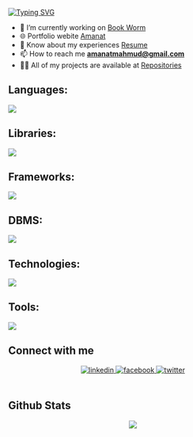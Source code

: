 <!--<h1 align="center">Hi 👋, I'm Amanat Ullah Mahmud</h1>
<h3 align="center">A passionate Front-end web developer from Bangladesh</h3> -->
[![Typing SVG](https://readme-typing-svg.demolab.com?font=Fira+Code&size=28&pause=1000&color=79FF97&width=435&lines=Hi+%F0%9F%91%8B%2C+I'm+Amanat+Ullah+Mahmud)](https://git.io/typing-svg)


- 🔭 I’m currently working on [Book Worm](https://book-worm-65870.web.app/)
- 🌐 Portfolio webite [Amanat](https://amanatmahmud.com)
- 📄 Know about my experiences [Resume](https://tinyurl.com/3vzp7mdt)
- 📫 How to reach me **amanatmahmud@gmail.com**
- 👨‍💻 All of my projects are available at [Repositories](https://github.com/amanat-mahmud?tab=repositories)


<!-- <h3 align="left">Front End:</h3> -->
<!-- ## Front End:
<p align="left">
    <a href="https://skillicons.dev">
    <img src="https://skillicons.dev/icons?i=html,css,bootstrap,tailwind,sass,js,react" />
  </a><p>
     
## Back End:
<p align="left">
    <a href="https://skillicons.dev">
    <img src="https://skillicons.dev/icons?i=nodejs,express,mongodb" />
  </a>
</p>

## Languages:
<p align="left">
    <a href="https://skillicons.dev">
    <img src="https://skillicons.dev/icons?i=c,cpp,java,mysql,python" />
  </a>
</p>

## Tools:

<p align="left">
        <a href="https://skillicons.dev">
    <img src="https://skillicons.dev/icons?i=github,firebase,linux,ai,ps,figma,xd" />
  </a>
</p> -->

## Languages:
<p align="left">
    <a href="https://skillicons.dev">
        <img src="https://skillicons.dev/icons?i=c,cpp,python,java,js,ts" />
    </a>
</p>
        
## Libraries:

<p align="left">
    <a href="https://skillicons.dev">
        <img src="https://skillicons.dev/icons?i=react" />
    </a>
<!--     <img alt="mongoose-logo" width="48px"  src="https://github.com/amanat-mahmud/amanat-mahmud/assets/107941342/0cf86d05-8439-461c-af70-95927259185e"> -->
<!--     <img width="88px"  src="https://github.com/amanat-mahmud/amanat-mahmud/assets/107941342/b798cdbf-68da-4ec5-8e0a-851c25969bab"> -->

</p>
    
 ## Frameworks:
 
 <p align="left">
    <a href="https://skillicons.dev">
        <img src="https://skillicons.dev/icons?i=bootstrap,tailwind,express"/>
    </a>
</p>
   
 ## DBMS:
 
<p align="left">
        <a href="https://skillicons.dev">
            <img src="https://skillicons.dev/icons?i=mysql,mongodb"/>
        </a>
    </p>
        
## Technologies:

<p align="left">
    <a href="https://skillicons.dev">
        <img src="https://skillicons.dev/icons?i=html,css,sass,nodejs,linux"/>
    </a>
</p>
        
## Tools:

<p align="left">
    <a href="https://skillicons.dev">
        <img src="https://skillicons.dev/icons?i=github,firebase,ai,ps,figma,xd"/>
    </a>
</p>

## Connect with me  
<div align="center">
    <a href="https://linkedin.com/in/amanat-mahmud" target="_blank">
<img src=https://img.shields.io/badge/LinkedIn-0077B5?style=for-the-badge&logo=linkedin&logoColor=white alt=linkedin style="margin-bottom: 5px;" />
</a> 
<a href="https://www.facebook.com/profile.php?id=100009255360840&mibextid=ZbWKwL" target="_blank">
<img src=https://img.shields.io/badge/Facebook-1877F2?style=for-the-badge&logo=facebook&logoColor=white alt=facebook style="margin-bottom: 5px;" />
</a> 
    <a href="https://twitter.com/amanat_mahmud" target="_blank">
<img src=https://img.shields.io/badge/Twitter-1DA1F2?style=for-the-badge&logo=twitter&logoColor=white alt=twitter style="margin-bottom: 5px;" />
</a>
    
</div>  
  

<br/>  


## Github Stats  
<div align="center">
<img src="https://github-readme-stats.vercel.app/api?username=amanat-mahmud&show_icons=true&count_private=true&hide_border=false&theme=dark" align="center"/>
</div>  

<!-- ## Most Used Languages  
<div align="center">
<img src="https://github-readme-stats.vercel.app/api/top-langs/?username=CharalambosIoannou&theme=dark" align="center"/>
</div>   -->
